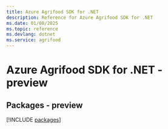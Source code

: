 ```yaml
---
title: Azure Agrifood SDK for .NET
description: Reference for Azure Agrifood SDK for .NET
ms.date: 01/08/2025
ms.topic: reference
ms.devlang: dotnet
ms.service: agrifood
---
```

# Azure Agrifood SDK for .NET - preview
## Packages - preview
[!INCLUDE [packages](agrifood-index.md)]
